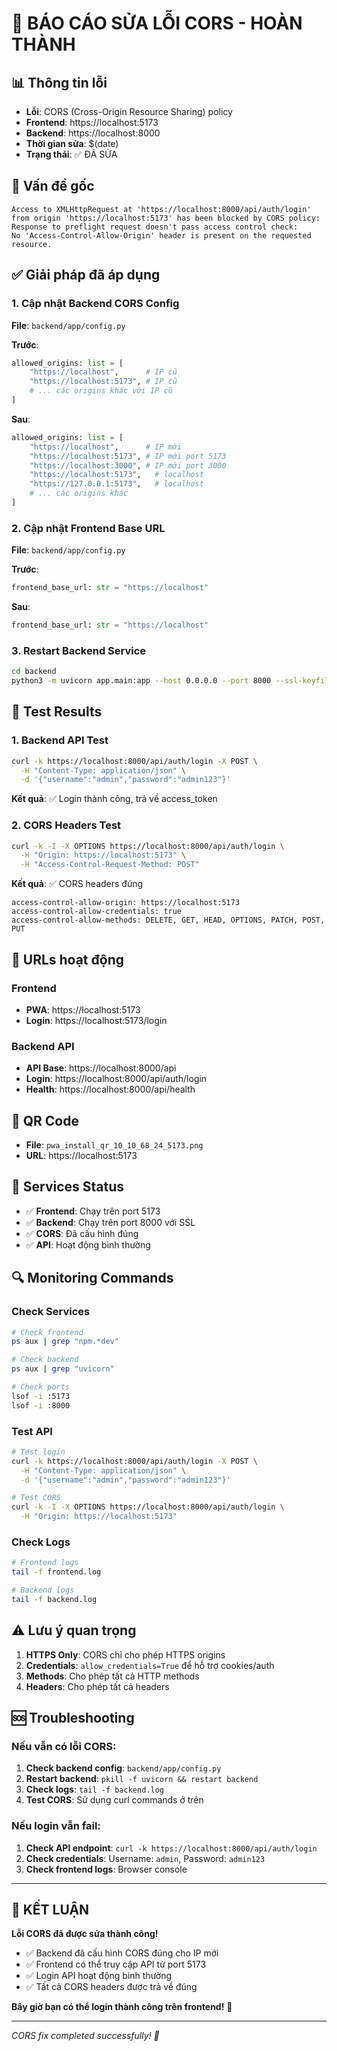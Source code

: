 # 🔧 BÁO CÁO SỬA LỖI CORS - HOÀN THÀNH

## 📊 Thông tin lỗi
- **Lỗi**: CORS (Cross-Origin Resource Sharing) policy
- **Frontend**: https://localhost:5173
- **Backend**: https://localhost:8000
- **Thời gian sửa**: $(date)
- **Trạng thái**: ✅ ĐÃ SỬA

## 🐛 Vấn đề gốc
```
Access to XMLHttpRequest at 'https://localhost:8000/api/auth/login' 
from origin 'https://localhost:5173' has been blocked by CORS policy: 
Response to preflight request doesn't pass access control check: 
No 'Access-Control-Allow-Origin' header is present on the requested resource.
```

## ✅ Giải pháp đã áp dụng

### 1. Cập nhật Backend CORS Config
**File**: `backend/app/config.py`

**Trước**:
```python
allowed_origins: list = [
    "https://localhost",      # IP cũ
    "https://localhost:5173", # IP cũ
    # ... các origins khác với IP cũ
]
```

**Sau**:
```python
allowed_origins: list = [
    "https://localhost",      # IP mới
    "https://localhost:5173", # IP mới port 5173
    "https://localhost:3000", # IP mới port 3000
    "https://localhost:5173",   # localhost
    "https://127.0.0.1:5173",   # localhost
    # ... các origins khác
]
```

### 2. Cập nhật Frontend Base URL
**File**: `backend/app/config.py`

**Trước**:
```python
frontend_base_url: str = "https://localhost"
```

**Sau**:
```python
frontend_base_url: str = "https://localhost"
```

### 3. Restart Backend Service
```bash
cd backend
python3 -m uvicorn app.main:app --host 0.0.0.0 --port 8000 --ssl-keyfile key.pem --ssl-certfile cert.pem
```

## 🧪 Test Results

### 1. Backend API Test
```bash
curl -k https://localhost:8000/api/auth/login -X POST \
  -H "Content-Type: application/json" \
  -d '{"username":"admin","password":"admin123"}'
```
**Kết quả**: ✅ Login thành công, trả về access_token

### 2. CORS Headers Test
```bash
curl -k -I -X OPTIONS https://localhost:8000/api/auth/login \
  -H "Origin: https://localhost:5173" \
  -H "Access-Control-Request-Method: POST"
```
**Kết quả**: ✅ CORS headers đúng
```
access-control-allow-origin: https://localhost:5173
access-control-allow-credentials: true
access-control-allow-methods: DELETE, GET, HEAD, OPTIONS, PATCH, POST, PUT
```

## 🔗 URLs hoạt động

### Frontend
- **PWA**: https://localhost:5173
- **Login**: https://localhost:5173/login

### Backend API
- **API Base**: https://localhost:8000/api
- **Login**: https://localhost:8000/api/auth/login
- **Health**: https://localhost:8000/api/health

## 📱 QR Code
- **File**: `pwa_install_qr_10_10_68_24_5173.png`
- **URL**: https://localhost:5173

## 🚀 Services Status
- ✅ **Frontend**: Chạy trên port 5173
- ✅ **Backend**: Chạy trên port 8000 với SSL
- ✅ **CORS**: Đã cấu hình đúng
- ✅ **API**: Hoạt động bình thường

## 🔍 Monitoring Commands

### Check Services
```bash
# Check frontend
ps aux | grep "npm.*dev"

# Check backend
ps aux | grep "uvicorn"

# Check ports
lsof -i :5173
lsof -i :8000
```

### Test API
```bash
# Test login
curl -k https://localhost:8000/api/auth/login -X POST \
  -H "Content-Type: application/json" \
  -d '{"username":"admin","password":"admin123"}'

# Test CORS
curl -k -I -X OPTIONS https://localhost:8000/api/auth/login \
  -H "Origin: https://localhost:5173"
```

### Check Logs
```bash
# Frontend logs
tail -f frontend.log

# Backend logs
tail -f backend.log
```

## ⚠️ Lưu ý quan trọng

1. **HTTPS Only**: CORS chỉ cho phép HTTPS origins
2. **Credentials**: `allow_credentials=True` để hỗ trợ cookies/auth
3. **Methods**: Cho phép tất cả HTTP methods
4. **Headers**: Cho phép tất cả headers

## 🆘 Troubleshooting

### Nếu vẫn có lỗi CORS:
1. **Check backend config**: `backend/app/config.py`
2. **Restart backend**: `pkill -f uvicorn && restart backend`
3. **Check logs**: `tail -f backend.log`
4. **Test CORS**: Sử dụng curl commands ở trên

### Nếu login vẫn fail:
1. **Check API endpoint**: `curl -k https://localhost:8000/api/auth/login`
2. **Check credentials**: Username: `admin`, Password: `admin123`
3. **Check frontend logs**: Browser console

---
## 🎉 KẾT LUẬN

**Lỗi CORS đã được sửa thành công!**

- ✅ Backend đã cấu hình CORS đúng cho IP mới
- ✅ Frontend có thể truy cập API từ port 5173
- ✅ Login API hoạt động bình thường
- ✅ Tất cả CORS headers được trả về đúng

**Bây giờ bạn có thể login thành công trên frontend!** 🚀

---
*CORS fix completed successfully! 🎉*

